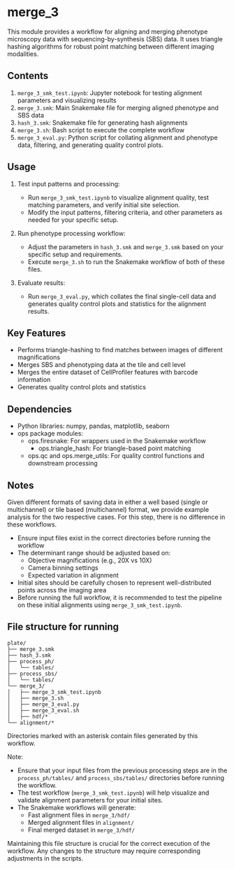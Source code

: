 # merge_3

This module provides a workflow for aligning and merging phenotype microscopy data with sequencing-by-synthesis (SBS) data. It uses triangle hashing algorithms for robust point matching between different imaging modalities.

## Contents

1. `merge_3_smk_test.ipynb`: Jupyter notebook for testing alignment parameters and visualizing results
2. `merge_3.smk`: Main Snakemake file for merging aligned phenotype and SBS data
3. `hash_3.smk`: Snakemake file for generating hash alignments
4. `merge_3.sh`: Bash script to execute the complete workflow
5. `merge_3_eval.py`: Python script for collating alignment and phenotype data, filtering, and generating quality control plots.

## Usage

1. Test input patterns and processing:
   - Run `merge_3_smk_test.ipynb` to visualize alignment quality, test matching parameters, and verify initial site selection.
   - Modify the input patterns, filtering criteria, and other parameters as needed for your specific setup.

2. Run phenotype processing workflow:
   - Adjust the parameters in `hash_3.smk` and `merge_3.smk` based on your specific setup and requirements.
   - Execute `merge_3.sh` to run the Snakemake workflow of both of these files.

3. Evaluate results:
   - Run `merge_3_eval.py`, which collates the final single-cell data and generates quality control plots and statistics for the alignment results.

## Key Features

- Performs triangle-hashing to find matches between images of different magnifications
- Merges SBS and phenotyping data at the tile and cell level
- Merges the entire dataset of CellProfiler features with barcode information
- Generates quality control plots and statistics

## Dependencies

- Python libraries: numpy, pandas, matplotlib, seaborn
- ops package modules:
  - ops.firesnake: For wrappers used in the Snakemake workflow
      - ops.triangle_hash: For triangle-based point matching
  - ops.qc and ops.merge_utils: For quality control functions and downstream processing

## Notes

Given different formats of saving data in either a well based (single or multichannel) or tile based (multichannel) format, we provide example analysis for the two respective cases. For this step, there is no difference in these workflows.

- Ensure input files exist in the correct directories before running the workflow
- The determinant range should be adjusted based on:
  - Objective magnifications (e.g., 20X vs 10X)
  - Camera binning settings
  - Expected variation in alignment
- Initial sites should be carefully chosen to represent well-distributed points across the imaging area
- Before running the full workflow, it is recommended to test the pipeline on these initial alignments using `merge_3_smk_test.ipynb`.

## File structure for running

```
plate/
├── merge_3.smk
├── hash_3.smk
├── process_ph/
│   └── tables/ 
├── process_sbs/
│   └── tables/ 
└── merge_3/
│   ├── merge_3_smk_test.ipynb
│   ├── merge_3.sh
│   ├── merge_3_eval.py
│   ├── merge_3_eval.sh
│   ├── hdf/*
└── alignment/*
```

Directories marked with an asterisk contain files generated by this workflow.

Note: 
- Ensure that your input files from the previous processing steps are in the `process_ph/tables/` and `process_sbs/tables/` directories before running the workflow.
- The test workflow (`merge_3_smk_test.ipynb`) will help visualize and validate alignment parameters for your initial sites.
- The Snakemake workflows will generate:
   - Fast alignment files in `merge_3/hdf/`
   - Merged alignment files in `alignment/`
   - Final merged dataset in `merge_3/hdf/`

Maintaining this file structure is crucial for the correct execution of the workflow. Any changes to the structure may require corresponding adjustments in the scripts.